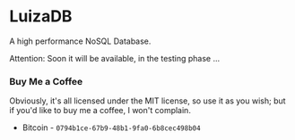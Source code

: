 # LuizaDB
A high performance NoSQL Database.

Attention: Soon it will be available, in the testing phase ...

### Buy Me a Coffee

Obviously, it's all licensed under the MIT license, so use it as you wish; but if you'd like to buy me a coffee, I won't complain.

- Bitcoin - `0794b1ce-67b9-48b1-9fa0-6b8cec498b04`
